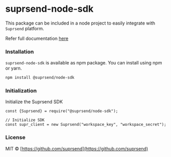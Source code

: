 # suprsend-node-sdk
This package can be included in a node project to easily integrate with `Suprsend` platform.

Refer full documentation [here](https://docs.suprsend.com/docs/node)

### Installation
`suprsend-node-sdk` is available as npm package. You can install using npm or yarn.
```bash
npm install @suprsend/node-sdk
```

### Initialization
Initialize the Suprsend SDK
```node
const {Suprsend} = require("@suprsend/node-sdk");

// Initialize SDK
const supr_client = new Suprsend("workspace_key", "workspace_secret");
```

### License
MIT © [https://github.com/suprsend](https://github.com/suprsend)
